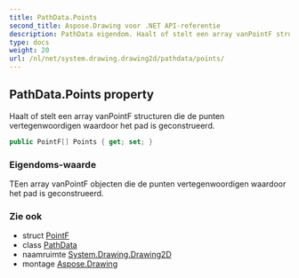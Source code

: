 ```yaml
---
title: PathData.Points
second_title: Aspose.Drawing voor .NET API-referentie
description: PathData eigendom. Haalt of stelt een array vanPointF structuren die de punten vertegenwoordigen waardoor het pad is geconstrueerd.
type: docs
weight: 20
url: /nl/net/system.drawing.drawing2d/pathdata/points/
---
```

## PathData.Points property

Haalt of stelt een array vanPointF structuren die de punten vertegenwoordigen waardoor het pad is geconstrueerd.

```csharp
public PointF[] Points { get; set; }
```

### Eigendoms-waarde

TEen array vanPointF objecten die de punten vertegenwoordigen waardoor het pad is geconstrueerd.

### Zie ook

* struct [PointF](../../../system.drawing/pointf/)
* class [PathData](../)
* naamruimte [System.Drawing.Drawing2D](../../pathdata/)
* montage [Aspose.Drawing](../../../)


